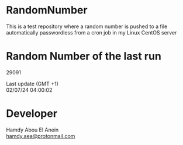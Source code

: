 # RandomNumber    
This is a test repository where a random number is pushed to a file automatically passwordless from a cron job in my Linux CentOS server    
# Random Number of the last run   
29091
      
Last update (GMT +1)    
02/07/24 04:00:02
# Developer    
Hamdy Abou El Anein   
hamdy.aea@protonmail.com
